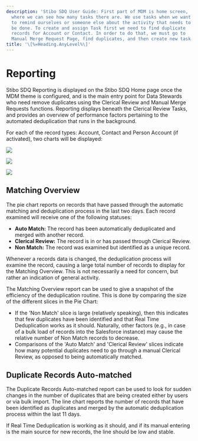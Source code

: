 ```yaml
---
description: 'Stibo SDQ User Guide: First part of MDM is home screen,
  where we can see how many tasks there are. We use tasks when we want
  to remind ourselves or someone else about the activity that needs to
  be done. To create and assign Task first we need to find duplicate
  records for Account or Contact. In order to do that, we must go to
  Manual Merge Request Page, find duplicates, and then create new task.'
title: '\[%=Heading.AnyLevel%\]'
---
```


Reporting
=========

Stibo SDQ Reporting is displayed on the Stibo SDQ Home page once the MDM
theme is configured, and is the main entry point for Data Stewards who
need remove duplicates using the Clerical Review and Manual Merge
Requests functions. Reporting displays beneath the Clerical Review
Tasks, and provides an overview of performance factors pertaining to the
automated deduplication that runs in the background.

For each of the record types: Account, Contact and Person Account (if
activated), two charts will be displayed:

![](../../../../../Resources/Images/CMDM/User%20Guide/Reporting/Reporting%20Account%20Organizations%20Matching%20Overview.png)

![](../../../../../Resources/Images/CMDM/User%20Guide/Reporting%20Contacts.png)

![](../../../../../Resources/Images/CMDM/User%20Guide/Reporting/Reporting%20Person%20Accounts.png)

Matching Overview
-----------------

The pie chart reports on records that have passed through the automatic
matching and deduplication process in the last two days. Each record
examined will receive one of the following statuses:

-   **Auto Match:** The record has been automatically deduplicated and
    merged with another record.
-   **Clerical Review:** The record is in or has passed through Clerical
    Review.
-   **Non Match:** The record was examined but identified as a unique
    record.

Whenever a records data is changed, the deduplication process will
examine the record, causing a large total number of records to display
for the Matching Overview. This is not necessarily a need for concern,
but rather an indication of general activity.

The Matching Overview report can be used to give a snapshot of the
efficiency of the deduplication routine. This is done by comparing the
size of the different slices in the Pie Chart:

-   If the \'Non Match\' slice is large (relatively speaking), then this
    indicates that few duplicates have been identified and that Real
    Time Deduplication works as it should. Naturally, other factors
    (e.g., in case of a bulk load of records into the Salesforce
    instance) may cause the relative number of Non Match records to
    decrease.
-   Comparisons of the \'Auto Match\' and \'Clerical Review\' slices
    indicate how many potential duplicates need to go through a manual
    Clerical Review, as opposed to being automatically matched.

Duplicate Records Auto-matched
------------------------------

The Duplicate Records Auto-matched report can be used to look for sudden
changes in the number of duplicates that are being created either by
users or via bulk import. The line chart reports the number of records
that have been identified as duplicates and merged by the automatic
deduplication process within the last 11 days.

If Real Time Deduplication is working as it should, and if its manual
entering is the main source for new records, the line should be low and
stable.
